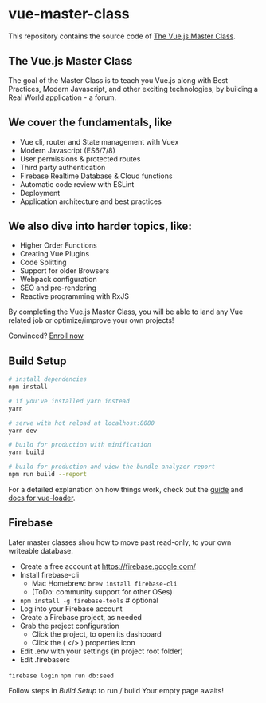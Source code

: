 # vue-master-class

This repository contains the source code of [The Vue.js Master Class](https://vueschool.io).

## The Vue.js Master Class

The goal of the Master Class is to teach you Vue.js along with Best Practices, Modern Javascript, and other exciting technologies, by building a Real World application - a forum.

## We cover the fundamentals, like

- Vue cli, router and State management with Vuex
- Modern Javascript (ES6/7/8)
- User permissions & protected routes
- Third party authentication
- Firebase Realtime Database & Cloud functions
- Automatic code review with ESLint
- Deployment
- Application architecture and best practices

## We also dive into harder topics, like:

- Higher Order Functions
- Creating Vue Plugins
- Code Splitting
- Support for older Browsers
- Webpack configuration
- SEO and pre-rendering
- Reactive programming with RxJS

By completing the Vue.js Master Class, you will be able to land any Vue related job or optimize/improve your own projects!

Convinced? [Enroll now](https://vueschool.io/the-vuejs-master-class)


## Build Setup

``` bash
# install dependencies
npm install

# if you've installed yarn instead
yarn

# serve with hot reload at localhost:8080
yarn dev

# build for production with minification
yarn build

# build for production and view the bundle analyzer report
npm run build --report
```

For a detailed explanation on how things work, check out the [guide](http://vuejs-templates.github.io/webpack/) and [docs for vue-loader](http://vuejs.github.io/vue-loader).

## Firebase
Later master classes shou how to move past read-only, to your own writeable
database.

- Create a free account at https://firebase.google.com/
- Install firebase-cli
  - Mac Homebrew: `brew install firebase-cli`
  - (ToDo: community support for other OSes)
- `npm install -g firebase-tools`   # optional
- Log into your Firebase account
- Create a Firebase project, as needed
- Grab the project configuration
  - Click the project, to open its dashboard
  - Click the ( </> ) properties icon
- Edit .env with your settings (in project root folder)
- Edit .firebaserc

`firebase login`
`npm run db:seed`

Follow steps in *Build Setup* to run / build
Your empty page awaits!
